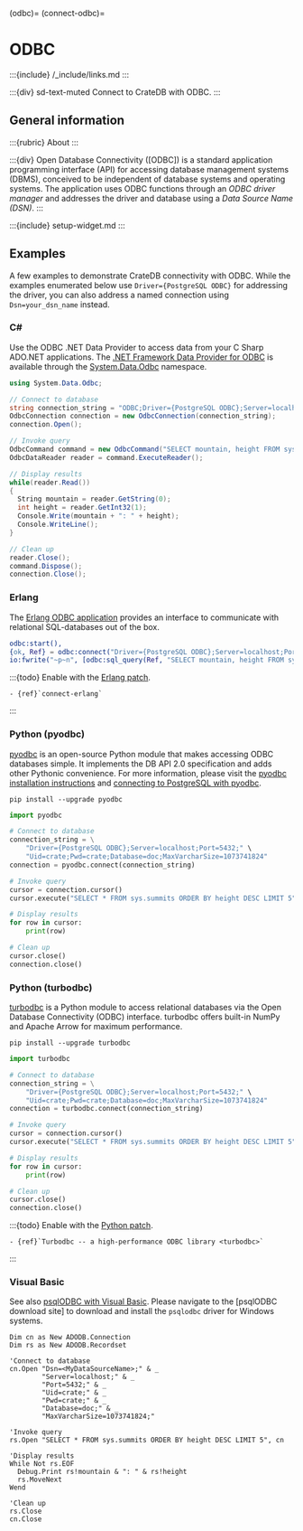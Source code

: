 (odbc)=
(connect-odbc)=

# ODBC

:::{include} /_include/links.md
:::

:::{div} sd-text-muted
Connect to CrateDB with ODBC.
:::

## General information

:::{rubric} About
:::

:::{div}
Open Database Connectivity ([ODBC]) is a standard application programming
interface (API) for accessing database management systems (DBMS),
conceived to be independent of database systems and operating systems.
The application uses ODBC functions through an _ODBC driver manager_ and
addresses the driver and database using a _Data Source Name (DSN)_.
:::

:::{include} setup-widget.md
:::

## Examples

A few examples to demonstrate CrateDB connectivity with ODBC. While the examples
enumerated below use `Driver={PostgreSQL ODBC}` for addressing the driver, you can
also address a named connection using `Dsn=your_dsn_name` instead.

### C#

Use the ODBC .NET Data Provider to access data from your C Sharp ADO\.NET
applications. The [.NET Framework Data Provider for ODBC] is available
through the [System.Data.Odbc] namespace.

```c#
using System.Data.Odbc;

// Connect to database
string connection_string = "ODBC;Driver={PostgreSQL ODBC};Server=localhost;Port=5432;Uid=crate;Pwd=crate;Database=doc;MaxVarcharSize=1073741824";
OdbcConnection connection = new OdbcConnection(connection_string);
connection.Open();

// Invoke query
OdbcCommand command = new OdbcCommand("SELECT mountain, height FROM sys.summits ORDER BY height DESC LIMIT 5", connection);
OdbcDataReader reader = command.ExecuteReader();

// Display results
while(reader.Read())
{
  String mountain = reader.GetString(0);
  int height = reader.GetInt32(1);
  Console.Write(mountain + ": " + height);
  Console.WriteLine();
}

// Clean up
reader.Close();
command.Dispose();
connection.Close();
```

### Erlang

The [Erlang ODBC application] provides an interface to communicate
with relational SQL-databases out of the box.

```erlang
odbc:start(),
{ok, Ref} = odbc:connect("Driver={PostgreSQL ODBC};Server=localhost;Port=5432;Uid=crate;Pwd=crate", []),
io:fwrite("~p~n", [odbc:sql_query(Ref, "SELECT mountain, height FROM sys.summits ORDER BY height DESC LIMIT 3")]),
```

:::{todo}
Enable with the [Erlang patch](https://github.com/crate/cratedb-guide/pull/420).
```
- {ref}`connect-erlang`
```
:::

### Python (pyodbc)

[pyodbc] is an open-source Python module that makes accessing ODBC databases
simple. It implements the DB API 2.0 specification and adds other Pythonic
convenience. For more information, please visit the
[pyodbc installation instructions] and [connecting to PostgreSQL with pyodbc].

```shell
pip install --upgrade pyodbc
```
```python
import pyodbc

# Connect to database
connection_string = \
    "Driver={PostgreSQL ODBC};Server=localhost;Port=5432;" \
    "Uid=crate;Pwd=crate;Database=doc;MaxVarcharSize=1073741824"
connection = pyodbc.connect(connection_string)

# Invoke query
cursor = connection.cursor()
cursor.execute("SELECT * FROM sys.summits ORDER BY height DESC LIMIT 5")

# Display results
for row in cursor:
    print(row)

# Clean up
cursor.close()
connection.close()
```

### Python (turbodbc)

[turbodbc] is a Python module to access relational databases via the Open
Database Connectivity (ODBC) interface. turbodbc offers built-in NumPy and
Apache Arrow for maximum performance.

```shell
pip install --upgrade turbodbc
```
```python
import turbodbc

# Connect to database
connection_string = \
    "Driver={PostgreSQL ODBC};Server=localhost;Port=5432;" \
    "Uid=crate;Pwd=crate;Database=doc;MaxVarcharSize=1073741824"
connection = turbodbc.connect(connection_string)

# Invoke query
cursor = connection.cursor()
cursor.execute("SELECT * FROM sys.summits ORDER BY height DESC LIMIT 5")

# Display results
for row in cursor:
    print(row)

# Clean up
cursor.close()
connection.close()
```

:::{todo}
Enable with the [Python patch](https://github.com/crate/cratedb-guide/pull/403).
```
- {ref}`Turbodbc -- a high-performance ODBC library <turbodbc>`
```
:::

### Visual Basic

See also [psqlODBC with Visual Basic]. Please navigate to the
[psqlODBC download site] to download and install the `psqlodbc`
driver for Windows systems.

```visualbasic
Dim cn as New ADODB.Connection
Dim rs as New ADODB.Recordset

'Connect to database
cn.Open "Dsn=<MyDataSourceName>;" & _
        "Server=localhost;" & _
        "Port=5432;" & _
        "Uid=crate;" & _
        "Pwd=crate;" & _
        "Database=doc;" & _
        "MaxVarcharSize=1073741824;"

'Invoke query
rs.Open "SELECT * FROM sys.summits ORDER BY height DESC LIMIT 5", cn

'Display results
While Not rs.EOF
  Debug.Print rs!mountain & ": " & rs!height
  rs.MoveNext
Wend

'Clean up
rs.Close
cn.Close
```


[.NET Framework Data Provider for ODBC]: https://learn.microsoft.com/en-us/dotnet/framework/data/adonet/data-providers#net-framework-data-provider-for-odbc
[connecting to PostgreSQL with pyodbc]: https://github.com/mkleehammer/pyodbc/wiki/Connecting-to-PostgreSQL
[Erlang ODBC application]: https://www.erlang.org/docs/28/apps/odbc/odbc.html
[psqlODBC with Visual Basic]: https://odbc.postgresql.org/howto-vb.html
[pyodbc]: https://github.com/mkleehammer/pyodbc
[pyodbc installation instructions]: https://github.com/mkleehammer/pyodbc/wiki/Install
[System.Data.Odbc]: https://learn.microsoft.com/en-us/dotnet/api/system.data.odbc
[turbodbc]: https://turbodbc.readthedocs.io/
